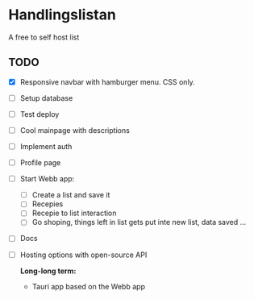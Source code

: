 # Handlingslistan
A free to self host list
## TODO

- [x] Responsive navbar with hamburger menu. CSS only.
- [ ] Setup database
- [ ] Test deploy
- [ ] Cool mainpage with descriptions
- [ ] Implement auth
- [ ] Profile page
- [ ] Start Webb app:
   - [ ] Create a list and save it
   - [ ] Recepies
   - [ ] Recepie to list interaction
   - [ ] Go shoping, things left in list gets put inte new list, data saved ...
- [ ] Docs
- [ ] Hosting options with open-source API

  **Long-long term:**
  * Tauri app based on the Webb app